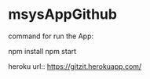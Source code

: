 # msysAppGithub

command for run the App:

npm install
npm start

heroku url::
https://gitzit.herokuapp.com/
